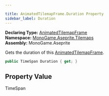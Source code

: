 ```yaml
---

title: AnimatedTilemapFrame.Duration Property
sidebar_label: Duration
---
```

**Declaring Type:** [AnimatedTilemapFrame](../)  
**Namespace:** [MonoGame.Aseprite.Tilemaps](../../)  
**Assembly:** MonoGame.Aseprite

Gets the duration of this [AnimatedTilemapFrame](../).

```csharp
public TimeSpan Duration { get; }
```

## Property Value

TimeSpan


